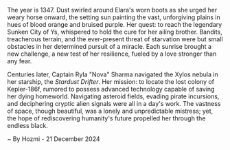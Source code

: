
The year is 1347.  Dust swirled around Elara's worn boots as she urged her weary horse onward, the setting sun painting the vast, unforgiving plains in hues of blood orange and bruised purple.  Her quest: to reach the legendary Sunken City of Ys, whispered to hold the cure for her ailing brother.  Bandits, treacherous terrain, and the ever-present threat of starvation were but small obstacles in her determined pursuit of a miracle. Each sunrise brought a new challenge, a new test of her resilience, fueled by a love stronger than any fear.

Centuries later, Captain Ryla "Nova" Sharma navigated the Xylos nebula in her starship, the *Stardust Drifter*.  Her mission: to locate the lost colony of Kepler-186f, rumored to possess advanced technology capable of saving her dying homeworld.  Navigating asteroid fields, evading pirate incursions, and deciphering cryptic alien signals were all in a day's work.  The vastness of space, though beautiful, was a lonely and unpredictable mistress; yet, the hope of rediscovering humanity's future propelled her through the endless black.

~ By Hozmi - 21 December 2024
